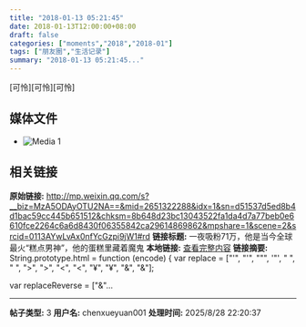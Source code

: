 ```yaml
---
title: "2018-01-13 05:21:45"
date: 2018-01-13T12:00:00+08:00
draft: false
categories: ["moments","2018","2018-01"]
tags: ["朋友圈","生活记录"]
summary: "2018-01-13 05:21:45..."
---
```


[可怜][可怜][可怜]

## 媒体文件

- ![Media 1](/Moments/photos/2018-01-13/201801130521450.jpg)

## 相关链接

**原始链接:** http://mp.weixin.qq.com/s?__biz=MzA5ODAyOTU2NA==&mid=2651322288&idx=1&sn=d51537d5ed8b4d1bac59cc445b651512&chksm=8b648d23bc13043522fa1da4d7a77beb0e6610fce2264c6a6d8430f06355842ca29614869862&mpshare=1&scene=2&srcid=0113AYwLvAx0nfYcGzpi9jW1#rd
**链接标题:** 一夜吸粉71万，他是当今全球最火“糕点男神”，他的蛋糕里藏着魔鬼
**本地链接:** [查看完整内容](/link_content/2018/01/2018-01-13-2/link_content/)
**链接摘要:** String.prototype.html = function (encode) {
  var replace = ["&#39;", "'", "&quot;", '"', "&nbsp;", " ", "&gt;", ">", "&lt;", "<", "&yen;", "¥", "&amp;", "&"];
 
 
 
 
 
  
  var replaceReverse = ["&"...

---

**帖子类型:** 3
**用户名:** chenxueyuan001
**处理时间:** 2025/8/28 22:20:37
